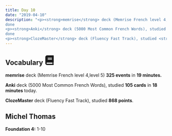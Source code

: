 ```yaml
---
title: Day 10
date: "2019-04-10"
description: "<p><strong>memrise</strong> deck (Memrise French level 4,level 5) <strong>325 events</strong> in <strong>19 minutes.</strong></p>
done
<p><strong>Anki</strong> deck (5000 Most Common French Words), studied <strong>105 cards</strong> in <strong>18 minutes </strong>today.</p>
done
<p><strong>ClozeMaster</strong> deck (Fluency Fast Track), studied <strong>868 points</strong>.</p>"
---
```


<h2>Vocabulary <svg height="30" width="30" aria-hidden="true" focusable="false" data-prefix="fas" data-icon="book" class="svg-inline--fa fa-book fa-w-14" role="img" xmlns="http://www.w3.org/2000/svg" viewBox="0 0 448 512"><path fill="currentColor" d="M448 360V24c0-13.3-10.7-24-24-24H96C43 0 0 43 0 96v320c0 53 43 96 96 96h328c13.3 0 24-10.7 24-24v-16c0-7.5-3.5-14.3-8.9-18.7-4.2-15.4-4.2-59.3 0-74.7 5.4-4.3 8.9-11.1 8.9-18.6zM128 134c0-3.3 2.7-6 6-6h212c3.3 0 6 2.7 6 6v20c0 3.3-2.7 6-6 6H134c-3.3 0-6-2.7-6-6v-20zm0 64c0-3.3 2.7-6 6-6h212c3.3 0 6 2.7 6 6v20c0 3.3-2.7 6-6 6H134c-3.3 0-6-2.7-6-6v-20zm253.4 250H96c-17.7 0-32-14.3-32-32 0-17.6 14.4-32 32-32h285.4c-1.9 17.1-1.9 46.9 0 64z"></path></svg></h2>
<p><strong>memrise</strong> deck (Memrise French level 4,level 5) <strong>325 events</strong> in <strong>19 minutes.</strong></p>
<p><strong>Anki</strong> deck (5000 Most Common French Words), studied <strong>105 cards</strong> in <strong>18 minutes </strong>today.</p>
<p><strong>ClozeMaster</strong> deck (Fluency Fast Track), studied <strong>868 points</strong>.</p>

<h2>Michel Thomas</h2>
<strong>Foundation 4:</strong> 1-10
